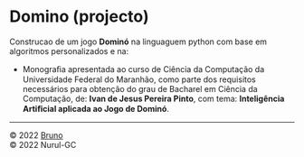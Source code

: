 # Domino (projecto)

Construcao de um jogo **Dominó** na linguaguem python
com base em algoritmos personalizados e na:

- Monograﬁa apresentada ao curso de Ciência
da Computação da Universidade Federal do
Maranhão, como parte dos requisitos necessários para obtenção
do grau de Bacharel em Ciência da Computação,
de: **Ivan de Jesus Pereira Pinto**,
com tema: **Inteligência Artiﬁcial aplicada ao Jogo de Dominó**.

---

&copy; 2022 [Bruno](https://github.com/brunognar) \
&copy; 2022 Nurul-GC
